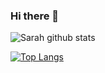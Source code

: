 ### Hi there 👋

<!--
**sarah-rfs/sarah-rfs** is a ✨ _special_ ✨ repository because its `README.md` (this file) appears on your GitHub profile.

Here are some ideas to get you started:

- 🔭 I’m currently working on ...
- 🌱 I’m currently learning ...
- 👯 I’m looking to collaborate on ...
- 🤔 I’m looking for help with ...
- 💬 Ask me about ...
- 📫 How to reach me: ...
- 😄 Pronouns: ...
- ⚡ Fun fact: ...
-->

![Sarah github stats](https://github-readme-stats.vercel.app/api?username=sarah-rfs&show_icons=true&theme=tokyonight)

[![Top Langs](https://github-readme-stats.vercel.app/api/top-langs/?username=sarah-rfs)](https://github-readme-stats.vercel.app/api?username=sarah-rfs&show_icons=true&theme=tokyonight)